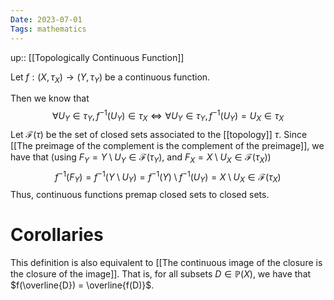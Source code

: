 ```yaml
---
Date: 2023-07-01
Tags: mathematics
---
```

up:: [[Topologically Continuous Function]]

Let $f: (X, \tau_X) \to (Y, \tau_Y)$ be a continuous function.

Then we know that 
$$\forall U_Y \in \tau_Y, f^{-1}(U_Y) \in \tau_X \iff \forall U_Y \in \tau_Y, f^{-1}(U_Y) = U_X \in \tau_X$$
Let $\mathcal{F}(\tau)$ be the set of closed sets associated to the [[topology]] $\tau$. Since [[The preimage of the complement is the complement of the preimage]], we have that (using $F_Y = Y \setminus U_Y \in \mathcal{F}(\tau_Y)$, and $F_X = X \setminus U_X \in \mathcal{F}(\tau_X)$)
$$f^{-1}(F_Y) = f^{-1}(Y \setminus U_Y) = f^{-1}(Y) \setminus f^{-1}(U_Y) = X \setminus U_X \in \mathcal{F}(\tau_X)$$
Thus, continuous functions premap closed sets to closed sets.

# Corollaries
This definition is also equivalent to [[The continuous image of the closure is the closure of the image]]. That is, for all subsets $D \in \mathbb{P}(X)$, we have that $f(\overline{D}) = \overline{f(D)}$.